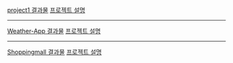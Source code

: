 <a href='https://ingkein-project1.netlify.app/'>project1 결과물</a>
<a href='https://github.com/constyejin/React_study/tree/main/project1'>프로젝트 설명</a>

--- 

<a href='https://zzopenweathermap.org/api'>Weather-App 결과물</a>
<a href='https://github.com/constyejin/React_study/tree/main/weather'>프로젝트 설명</a>

---

<a href=''>Shoppingmall 결과물</a>
<a href=''>프로젝트 설명</a>
